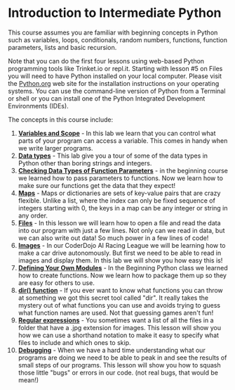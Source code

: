 # Introduction to Intermediate Python

This course assumes you are familiar with beginning concepts in Python such as variables, loops, conditionals, random numbers, functions, function parameters, lists and basic recursion.

Note that you can do the first four lessons using web-based Python programming tools like Trinket.io or repl.it.  Starting with lesson #5 on Files you will need to have Python installed on your local computer.  Please visit the [Python.org](http://python.org) web site for the installation instructions on your operating systems.  You can use the command-line version of Python from a Terminal or shell or you can install one of the Python Integrated Development Environments (IDEs).

The concepts in this course include:

1. [**Variables and Scope**](./01-variables-scope.md) - In this lab we learn that you can control what parts of your program can access a variable.  This comes in handy when we write larger programs.
2. [**Data types**](./02-data-types.md) - This lab give you a tour of some of the data types in Python other than boring strings and integers.
3. [**Checking Data Types of Function Parameters**](./03-data-type-validation.md) - in the beginning course we learned how to pass parameters to functions.  Now we learn how to make sure our functions get the data that they expect!
4. [**Maps**](./04-maps.md) - Maps or dictionaries are sets of key-value pairs that are crazy flexible.  Unlike a list, where the index can only be fixed sequence of integers starting with 0, the keys in a map can be any integer or string in any order.
5. [**Files**](./05-files.md) - In this lesson we will learn how to open a file and read the data into our program with just a few lines.  Not only can we read in data, but we can also write out data!  So much power in a few lines of code!
6. [**Images**](./06-images.md) - In our CoderDojo AI Racing League we will be learning how to make a car drive autonomously.  But first we need to be able to read in images and display them.  In this lab we will show you how easy this is!
7. [**Defining Your Own Modules**](./07-modules.md) - In the Beginning Python class we learned how to create functions.  Now we learn how to package them up so they are easy for others to use.
8. [**dir() function**](./08-dir.md) - If you ever want to know what functions you can throw at something we got this secret tool called "dir".  It really takes the mystery out of what functions you can use and avoids trying to guess what function names are used.  Not that guessing games aren't fun!
9. [**Regular expressions**](./09-regex.md) - You sometimes want a list of all the files in a folder that have a .jpg extension for images.  This lesson will show you how we can use a shorthand notation to make it easy to specify what files to include and which ones to skip.
10. [**Debugging**](./10-debugging.md) - When we have a hard time understanding what our programs are doing we need to be able to peak in and see the results of small steps of our programs.  This lesson will show you how to squash those little "bugs" or errors in our code.  (not real bugs, that would be mean!)



